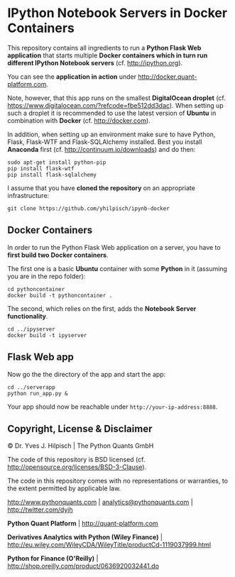 # IPython Notebook Servers in Docker Containers

This repository contains all ingredients to run a **Python Flask Web application** that starts multiple **Docker containers which in turn run different IPython Notebook servers** (cf. http://ipython.org).

You can see the **application in action** under http://docker.quant-platform.com.

Note, however, that this app runs on the smallest **DigitalOcean droplet** (cf. https://www.digitalocean.com/?refcode=fbe512dd3dac). When setting up such a droplet it is recommended to use the latest version of **Ubuntu** in combination with **Docker** (cf. http://docker.com).

In addition, when setting up an environment make sure to have Python, Flask, Flask-WTF and Flask-SQLAlchemy installed. Best you install **Anaconda** first (cf. http://continuum.io/downloads) and do then:

```
sudo apt-get install python-pip
pip install flask-wtf
pip install flask-sqlalchemy
```

I assume that you have **cloned the repository** on an appropriate infrastructure:

```
git clone https://github.com/yhilpisch/ipynb-docker
``` 

## Docker Containers

In order to run the Python Flask Web application on a server, you have to **first build two Docker containers**.

The first one is a basic **Ubuntu** container with some **Python** in it (assuming you are in the repo folder):

```
cd pythoncontainer
docker build -t pythoncontainer .
```


The second, which relies on the first, adds the **Notebook Server functionality**.

```
cd ../ipyserver
docker build -t ipyserver
```


## Flask Web app

Now go the the directory of the app and start the app:

```
cd ../serverapp
python run_app.py &
```

Your app should now be reachable under ```http://your-ip-address:8888```.

## Copyright, License & Disclaimer

© Dr. Yves J. Hilpisch \| The Python Quants GmbH

The code of this repository is BSD licensed (cf. http://opensource.org/licenses/BSD-3-Clause).

The code in this repository comes with no representations or warranties, to the extent
permitted by applicable law.

http://www.pythonquants.com \| analytics@pythonquants.com \|
http://twitter.com/dyjh

**Python Quant Platform** \| http://quant-platform.com

**Derivatives Analytics with Python (Wiley Finance)** \|
http://eu.wiley.com/WileyCDA/WileyTitle/productCd-1119037999.html

**Python for Finance (O'Reilly)** \|
http://shop.oreilly.com/product/0636920032441.do





